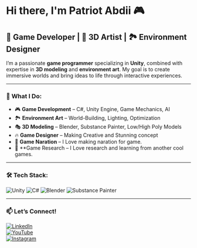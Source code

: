 # Hi there, I'm Patriot Abdii 🎮

## 🚀 Game Developer | 🎨 3D Artist | 🏞 Environment Designer

I’m a passionate **game programmer** specializing in **Unity**, combined with expertise in **3D modeling** and **environment art**. My goal is to create immersive worlds and bring ideas to life through interactive experiences.

---

### 🎯 **What I Do:**

- 🎮 **Game Development** – C#, Unity Engine, Game Mechanics, AI
- 🏞 **Environment Art** – World-Building, Lighting, Optimization
- 🎭 **3D Modeling** – Blender, Substance Painter, Low/High Poly Models
- 🔥 **Game Designer** – Making Creative and Stunning concept
- 📔 **Game Naration** – I Love making naration for game.
- 🔎 **Game Research – I Love research and learning from another cool games.

---

### 🛠 **Tech Stack:**

![Unity](https://img.shields.io/badge/Unity-100000?style=for-the-badge&logo=unity&logoColor=white)
![C#](https://img.shields.io/badge/C%23-239120?style=for-the-badge&logo=c-sharp&logoColor=white)
![Blender](https://img.shields.io/badge/Blender-F5792A?style=for-the-badge&logo=blender&logoColor=white)
![Substance Painter](https://img.shields.io/badge/Substance_Painter-FF6C37?style=for-the-badge&logo=adobe&logoColor=white)

---

<!--
### 🏆 **My Projects:**

🔹 **[Project Name #1](https://github.com/yourusername/project1)** – *(Short description, e.g. Open-world survival game, Procedural terrain generation, etc.)*  
🔹 **[Project Name #2](https://github.com/yourusername/project2)** – *(Short description, e.g. Third-person shooter, RPG mechanics, etc.)*

---

--->

### 📫 **Let’s Connect!**

[![LinkedIn](https://img.shields.io/badge/LinkedIn-0077B5?style=for-the-badge&logo=linkedin&logoColor=white)](https://www.linkedin.com/in/yourprofile)  
[![YouTube](https://img.shields.io/badge/YouTube-FF0000?style=for-the-badge&logo=youtube&logoColor=white)](https://www.youtube.com/@aya_thelearning)  
[![Instagram](https://img.shields.io/badge/Instagram-E4405F?style=for-the-badge&logo=instagram&logoColor=white)](https://www.instagram.com/paatriot_7/)  



<!---
Patriott07/Patriott07 is a ✨ special ✨ repository because its `README.md` (this file) appears on your GitHub profile.
You can click the Preview link to take a look at your changes.
--->
